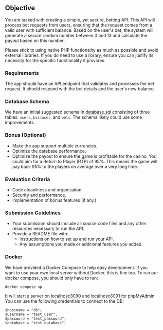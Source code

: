 ## Objective

You are tasked with creating a simple, yet secure, betting API. This API will process bet requests from users, ensuring that the request comes from a valid user with sufficient balance. Based on the user's bet, the system will generate a secure random number between 0 and 13 and calculate the payout based on this number.

Please stick to using native PHP functionality as much as possible and avoid external libraries. If you do need to use a library, ensure you can justify its necessity for the specific functionality it provides.

### Requirements

The app should have an API endpoint that validates and processes the bet request. It should respond with the bet details and the user's new balance.

### Database Schema

We have an initial suggested schema in [database.sql](database.sql) consisting of three tables: `users`, `balances`, and `bets`. The schema likely could use some improvements.

### Bonus (Optional)

- Make the app support multiple currencies.
- Optimize the database performance.
- Optimize the payout to ensure the game is profitable for the casino. You could aim for a Return to Player (RTP) of 95%. This means the game will pay back 95% to the players on average over a very long time.

### Evaluation Criteria

- Code cleanliness and organisation.
- Security and performance.
- Implementation of bonus features (if any.)

### Submission Guidelines

- Your submission should include all source code files and any other resources necessary to run the API.
- Provide a README file with:
  - Instructions on how to set up and run your API.
  - Any assumptions you made or additional features you added.

### Docker

We have provided a Docker Compose to help easy development. If you want to use your own local server without Docker, this is fine too. To run our docker compose, you should only have to run:

```
docker compose up
```

It will start a server on [localhost:8090](http://localhost:8090) and [localhost:8091](http://localhost:8091) for phpMyAdmin. You can use the following credentials to connect to the DB:

```
$hostname = "db";
$username = "test_user";
$password = "test_password";
$database = "test_database";
```